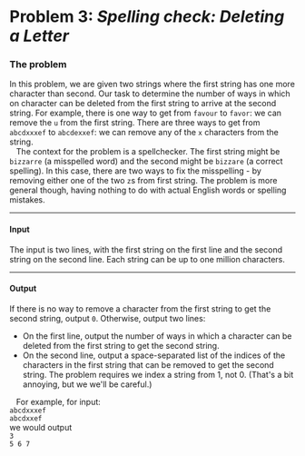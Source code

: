 # Problem 3: _Spelling check: Deleting a Letter_

### The problem

In this problem, we are given two strings where the first string has one more character than second. Our task to
determine the number of ways in which on character can be deleted from the first string to arrive at the second string.
For example, there is one way to get from `favour` to `favor`: we can remove the `u` from the first string. There are
three ways to get from `abcdxxxef` to `abcdexxef`: we can remove any of the `x` characters from the string.  
&nbsp;&nbsp; The context for the problem is a spellchecker. The first string might be `bizzarre` (a misspelled word) and
the second might be `bizzare` (a correct spelling). In this case, there are two ways to fix the misspelling - by
removing either one of the two `z`s from first string. The problem is more general though, having nothing to do with
actual English words or spelling mistakes.

---
#### Input
The input is two lines, with the first string on the first line and the second string on the second line. Each string
can be up to one million characters.

---
#### Output
If there is no way to remove a character from the first string to get the second string, output `0`. Otherwise, output
two lines:
- On the first line, output the number of ways in which a character can be deleted from the first string to get the
second string.
- On the second line, output a space-separated list of the indices of the characters in the first string that can be
removed to get the second string. The problem requires we index a string from 1, not 0. (That's a bit annoying, but we
we'll be careful.)  

&nbsp;&nbsp; For example, for input:  
`abcdxxxef`  
`abcdxxef`  
we would output  
`3`  
`5 6 7`  
